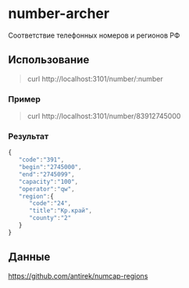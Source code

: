 # number-archer

Соответствие телефонных номеров и регионов РФ


## Использование

> curl http://localhost:3101/number/:number

### Пример 

> curl http://localhost:3101/number/83912745000

### Результат 

`````javascript 
{
   "code":"391",
   "begin":"2745000",
   "end":"2745099",
   "capacity":"100",
   "operator":"qw",
   "region":{
      "code":"24",
      "title":"Кр.край",
      "county":"2"
   }
}
`````

## Данные

https://github.com/antirek/numcap-regions